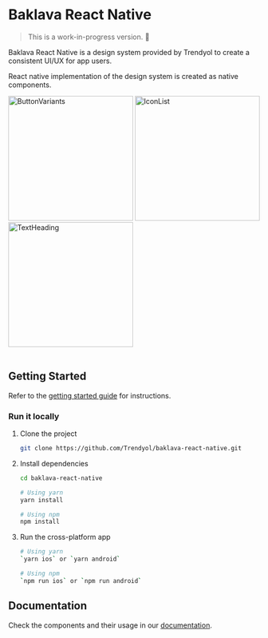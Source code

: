 # Baklava React Native

> This is a work-in-progress version. :construction:

Baklava React Native is a design system provided by Trendyol to create a consistent UI/UX for app users.

React native implementation of the design system is created as native components.

<div>
  <img width="250" alt="ButtonVariants" src="https://user-images.githubusercontent.com/63308712/180231347-c2473276-d65b-4d24-9b83-95e788be6219.png">
  <img width="250" alt="IconList" src="https://user-images.githubusercontent.com/63308712/180721147-5846bc98-d0e4-463e-bcf8-7548d3cf150f.png">
  <img width="250" alt="TextHeading" src="https://user-images.githubusercontent.com/63308712/180721549-b39ff0e3-e583-4dbe-b762-1b0abeb29cd1.png">
</div>

<br> 

## Getting Started

Refer to the [getting started guide](http://seller.pages.trendyol.com/mobile-core/docs/baklava-design-system/docs/intro) for instructions.

### Run it locally

1. Clone the project

   ```bash
   git clone https://github.com/Trendyol/baklava-react-native.git
   ```

2. Install dependencies

   ```bash
   cd baklava-react-native

   # Using yarn
   yarn install

   # Using npm
   npm install
   ```

3. Run the cross-platform app

   ```bash
   # Using yarn
   `yarn ios` or `yarn android`

   # Using npm
   `npm run ios` or `npm run android`
   ```

## Documentation

Check the components and their usage in our [documentation](http://seller.pages.trendyol.com/mobile-core/docs/baklava-design-system/docs/theme-provider).
